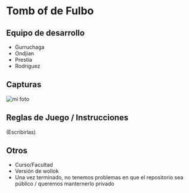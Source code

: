 # Tomb of de Fulbo

## Equipo de desarrollo

- Gurruchaga
- Ondjian
- Prestia
- Rodriguez

## Capturas

![mi foto](menu.png)

## Reglas de Juego / Instrucciones

(Escribirlas)


## Otros

- Curso/Facultad
- Versión de wollok
- Una vez terminado, no tenemos problemas en que el repositorio sea público / queremos manternerlo privado
